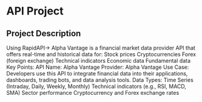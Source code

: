 # API Project

## Project Description

Using RapidAPI-> Alpha Vantage is a financial market data provider API that offers real-time and historical data for:
Stock prices
Cryptocurrencies
Forex (foreign exchange)
Technical indicators
Economic data
Fundamental data
Key Points:
API Name: Alpha Vantage
Provider: Alpha Vantage
Use Case: Developers use this API to integrate financial data into their applications, dashboards, trading bots, and data analysis tools.
Data Types:
Time Series (Intraday, Daily, Weekly, Monthly)
Technical indicators (e.g., RSI, MACD, SMA)
Sector performance
Cryptocurrency and Forex exchange rates
